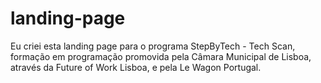 # landing-page
Eu criei esta landing page para o programa StepByTech - Tech Scan, 
formação em programação promovida pela Câmara Municipal de Lisboa, através da Future of Work Lisboa, e pela Le Wagon Portugal.
